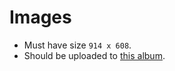 # Images

- Must have size `914 x 608`.
- Should be uploaded to [this album](https://imgur.com/a/za1Gv78).
